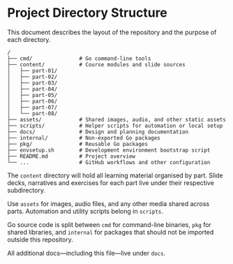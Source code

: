 # Project Directory Structure

This document describes the layout of the repository and the purpose of each directory.

```
/
├── cmd/               # Go command-line tools
├── content/           # Course modules and slide sources
│   ├── part-01/
│   ├── part-02/
│   ├── part-03/
│   ├── part-04/
│   ├── part-05/
│   ├── part-06/
│   ├── part-07/
│   └── part-08/
├── assets/            # Shared images, audio, and other static assets
├── scripts/           # Helper scripts for automation or local setup
├── docs/              # Design and planning documentation
├── internal/          # Non-exported Go packages
├── pkg/               # Reusable Go packages
├── envsetup.sh        # Development environment bootstrap script
├── README.md          # Project overview
└── ...                # GitHub workflows and other configuration
```

The `content` directory will hold all learning material organised by part. Slide decks, narratives and exercises for each part live under their respective subdirectory.

Use `assets` for images, audio files, and any other media shared across parts. Automation and utility scripts belong in `scripts`.

Go source code is split between `cmd` for command-line binaries, `pkg` for shared libraries, and `internal` for packages that should not be imported outside this repository.

All additional docs—including this file—live under `docs`.
